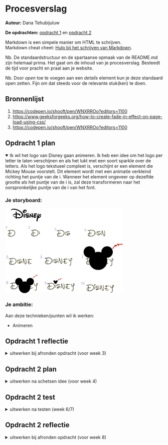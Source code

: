 # Procesverslag
**Auteur:** Dana Tehubijuluw

**De opdrachten:** [opdracht 1](opdracht1/index.html) en [opdracht 2](opdracht2/index.html)


Markdown is een simpele manier om HTML te schrijven.  
Markdown cheat cheet: [Hulp bij het schrijven van Markdown](https://github.com/adam-p/markdown-here/wiki/Markdown-Cheatsheet).

Nb. De standaardstructuur en de spartaanse opmaak van de README.md zijn helemaal prima. Het gaat om de inhoud van je procesverslag. Besteedt de tijd voor pracht en praal aan je website.

Nb. Door *open* toe te voegen aan een *details* element kun je deze standaard open zetten. Fijn om dat steeds voor de relevante stuk(ken) te doen.



## Bronnenlijst
  1. https://codepen.io/shooft/pen/WNXRROo?editors=1100 
  2. https://www.geeksforgeeks.org/how-to-create-fade-in-effect-on-page-load-using-css/
  3. https://codepen.io/shooft/pen/WNXRROo?editors=1100



## Opdracht 1 plan

<details open>
  <summary>Ik wil het logo van Disney gaan animeren. Ik heb een idee om het logo per letter te laten verschijnen en als het lukt met een soort sparkle over de letters. Als het logo tekstueel compleet is, verschijnt er een element die Mickey Mouse voorstelt. Dit element wordt met een animatie verkleind richting het puntje van de i. Wanneer het element ongeveer op dezelfde grootte als het puntje van de i is, zal deze transformeren naar het oorspronkelijke puntje van de i van het font. </summary>


  ### Je storyboard:
  <img src="readme-images/disney-schets.png" width="375px" alt="storyboard voor opdracht 1">


  ### Je ambitie: 
  Aan deze technieken/punten wil ik werken:
  - Animeren
 
</details>



## Opdracht 1 reflectie

<details>
  <summary>uitwerken bij afronden opdracht (voor week 3)</summary>


  ### Je uitkomst - karakteristiek screenshot(s):

  ### Dit ging goed/Heb ik geleerd: 
  Ik ben helaas wegens mijn gezondheid weinig aanwezig geweest bij de lessen. Dit vind ik jammer, want ik vind het een heel leuk vak. In de les dat ik er was, ben ik begonnen met mijn logo animatie. Ik heb deze les best veel gedaan! Ik heb het font gevonden, gedownload en geimporteerd. Ik moest even nadenken hoe het ookalweer werkte met fontface en dergelijke, maar uiteindelijk is het vrij snel gelukt. Vervolgens ben ik begonnen met de letters 1 voor 1 laten verschijnen. Daarna heb ik er een gouden gradient overheen gedaan en die een soortvan laten loopen. Dit lijkt nu op een shimmer die over het logo heen gaat, ik ben blij met het resultaat!

  <img src="readme-images/disney-logo-animatie.png" width="375px" alt="top">


  ### Dit was lastig/Is niet gelukt:
  Ik zou graag nog het puntje van de i willen laten veranderen in een mickey mouse silhouette. De mickey mouse heb ik gemaakt en de animatie zit er op. Het enige wat nog niet lukt is dat hij voordat de animatie begint niet in beeld moet staan. Daarnaast verspringt hij ook van positie zodra de animatie begint en dat is niet de bedoeling.

  <img src="readme-images/disney-logo-animatie-2.png" width="375px" alt="top">


</details>



## Opdracht 2 plan

<details>
  <summary>uitwerken na schetsen idee (voor week 4)</summary>


  ### Je ontwerp:
  <img src="readme-images/dummy-plaatje.svg" width="375px" alt="ontwerp opdracht 2">


  ### Je ambitie: 
  Aan deze technieken/punten wil ik werken:
  - punt 1
  - punt 2
  - nog een punt
  - ...
</details>



## Opdracht 2 test

<details>
  <summary>uitwerken na testen (week 6/7)</summary>

  Neem minimaal 5 bevindingen op:



  ### Bevinding 1:
  Omschrijving van wat er nog niet orde was (tekst en afbeeding(en)).

  #### oplossing:
  Beschrijving hoe je het hebt hebt opgelost of als het niet gelukt is hoe je het zou oplossen (tekst en afbeeding(en)).



  ### Bevinding 2:
  Omschrijving van wat er nog niet orde was (tekst en afbeeding(en)).

  #### oplossing:
  Beschrijving hoe je het hebt hebt opgelost of als het niet gelukt is hoe je het zou oplossen (tekst en afbeeding(en)).



  ### Bevinding 3:
  ...
</details>



## Opdracht 2 reflectie

<details>
  <summary>uitwerken bij afronden opdracht (voor week 8)</summary>

  ### Je uitkomst - karakteristiek screenshot(s):
  <img src="readme-images/dummy-plaatje.svg" width="375px" alt="uitkomst opdracht 2">


  ### Dit ging goed/Heb ik geleerd: 
  Korte omschrijving met plaatje(s)

  <img src="readme-images/dummy-plaatje.svg" width="375px" alt="top">


  ### Dit was lastig/Is niet gelukt:
  Korte omschrijving met plaatje(s)

  <img src="readme-images/dummy-plaatje.svg" width="375px" alt="bummer">
</details>